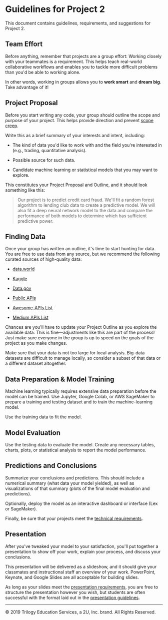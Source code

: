 # Guidelines for Project 2

This document contains guidelines, requirements, and suggestions for Project 2.

## Team Effort

Before anything, remember that projects are a group effort: Working closely with your teammates is a requirement. This helps teach real-world collaborative workflows and enables you to tackle more difficult problems than you'd be able to working alone.

In other words, working in groups allows you to **work smart** and **dream big**. Take advantage of it!

## Project Proposal

Before you start writing any code, your group should outline the scope and purpose of your project. This helps provide direction and prevent [scope creep](https://en.wikipedia.org/wiki/Scope_creep).

Write this as a brief summary of your interests and intent, including:

* The kind of data you'd like to work with and the field you're interested in (e.g., trading, quantitative analysis).

* Possible source for such data.

* Candidate machine learning or statistical models that you may want to explore.

This constitutes your Project Proposal and Outline, and it should look something like this:

> Our project is to predict credit card fraud. We'll fit a random forest algorithm to lending club data to create a predictive model. We will also fit a deep neural network model to the data and compare the performance of both models to determine which has sufficient predictive power.

## Finding Data

Once your group has written an outline, it's time to start hunting for data. You are free to use data from any source, but we recommend the following curated sources of high-quality data:

* [data.world](https://data.world/)

* [Kaggle](https://www.kaggle.com/)

* [Data.gov](https://www.data.gov)

* [Public APIs](https://github.com/abhishekbanthia/Public-APIs)

* [Awesome-APIs List](https://github.com/Kikobeats/awesome-api)

* [Medium APIs List](https://medium.com/@benjamin_libor/a-curated-collection-of-over-150-apis-to-build-great-products-fdcfa0f361bc)

Chances are you'll have to update your Project Outline as you explore the available data. This is fine—adjustments like this are part of the process! Just make sure everyone in the group is up to speed on the goals of the project as you make changes.

Make sure that your data is not too large for local analysis. Big-data datasets are difficult to manage locally, so consider a subset of that data or a different dataset altogether.

## Data Preparation & Model Training

Machine learning typically requires extensive data preparation before the model can be trained. Use Jupyter, Google Colab, or AWS SageMaker to prepare a training and testing dataset and to train the machine-learning model.

Use the training data to fit the model.

## Model Evaluation

Use the testing data to evaluate the model. Create any necessary tables, charts, plots, or statistical analysis to report the model performance.

## Predictions and Conclusions

Summarize your conclusions and predictions. This should include a numerical summary (what data your model yielded), as well as visualizations of that summary (plots of the final model evaluation and predictions).

Optionally, deploy the model as an interactive dashboard or interface (Lex or SageMaker).

Finally, be sure that your projects meet the [technical requirements](TechnicalRequirements.md).

## Presentation

After you've tweaked your model to your satisfaction, you'll put together a presentation to show off your work, explain your process, and discuss your conclusions.

This presentation will be delivered as a slideshow, and it should give your classmates and instructional staff an overview of your work. PowerPoint, Keynote, and Google Slides are all acceptable for building slides.

As long as your slides meet the [presentation requirements](PresentationRequirements.md), you are free to structure the presentation however you wish, but students are often successful with the format laid out in the [presentation guidelines](PresentationGuidelines.md).

- - -

© 2019 Trilogy Education Services, a 2U, Inc. brand. All Rights Reserved.
